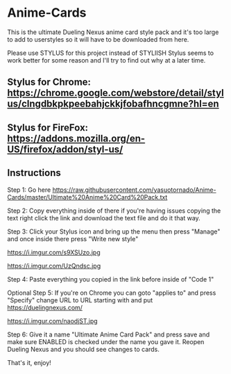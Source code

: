 # Anime-Cards
This is the ultimate Dueling Nexus anime card style pack and it's too large to add to userstyles so it will have to be downloaded from here.

Please use STYLUS for this project instead of STYLIISH
Stylus seems to work better for some reason and I'll try to find out why at a later time.

Stylus for Chrome: https://chrome.google.com/webstore/detail/stylus/clngdbkpkpeebahjckkjfobafhncgmne?hl=en
--
Stylus for FireFox: https://addons.mozilla.org/en-US/firefox/addon/styl-us/
--
Instructions
--
Step 1: Go here https://raw.githubusercontent.com/yasuotornado/Anime-Cards/master/Ultimate%20Anime%20Card%20Pack.txt

Step 2: Copy everything inside of there if you're having issues copying the text right click the link and download the text file and do it that way.

Step 3: Click your Stylus icon and bring up the menu then press "Manage" and once inside there press "Write new style"

https://i.imgur.com/s9XSUzo.jpg

https://i.imgur.com/UzQndsc.jpg

Step 4: Paste everything you copied in the link before inside of "Code 1"

Optional
Step 5: If you're on Chrome you can goto "applies to" and press "Specify" change URL to URL starting with and put https://duelingnexus.com/

https://i.imgur.com/naodjST.jpg

Step 6: Give it a name "Ultimate Anime Card Pack" and press save and make sure ENABLED is checked under the name you gave it. Reopen Dueling Nexus and you should see changes to cards.

That's it, enjoy!

